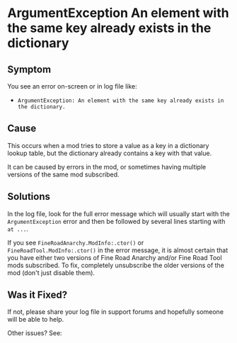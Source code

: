 # ArgumentException An element with the same key already exists in the dictionary

## Symptom

You see an error on-screen or in log file like:

* `ArgumentException: An element with the same key already exists in the dictionary.`

## Cause

This occurs when a mod tries to store a value as a key in a dictionary lookup table, but the dictionary already contains
a key with that value.

It can be caused by errors in the mod, or sometimes having multiple versions of the same mod subscribed.

## Solutions

In the log file, look for the full error message which will usually start with the `ArgumentException` error and then be
followed by several lines starting with `at ...`.

If you see `FineRoadAnarchy.ModInfo:.ctor()` or `FineRoadTool.ModInfo:.ctor()` in the error message, it is almost
certain that you have either two versions of Fine Road Anarchy and/or Fine Road Tool mods subscribed. To fix, completely
unsubscribe the older versions of the mod (don't just disable them).

## Was it Fixed?

If not, please share your log file in support forums and hopefully someone will be able to help.

Other issues? See: [](Troubleshooting.md)